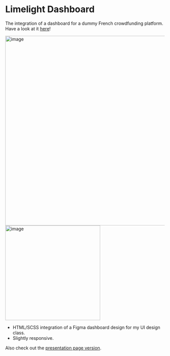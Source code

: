 # Limelight Dashboard
The integration of a dashboard for a dummy French crowdfunding platform. Have a look at it [here](https://thurinum.github.io/limelight-dashboard/)!

<span>
	<img width="600" alt="image" src="https://user-images.githubusercontent.com/43908636/215229658-2a894a46-3558-4199-b9f0-05b4e86571aa.png">
	<img height="300" alt="image" src="https://user-images.githubusercontent.com/43908636/215229725-249e450e-a2b0-44ca-9837-9bc4f4cdfbb5.png">
</span>


- HTML/SCSS integration of a Figma dashboard design for my UI design class.
- Slightly responsive.

Also check out the [presentation page version](https://thurinum.github.io/limelight-crowdfunding/).
